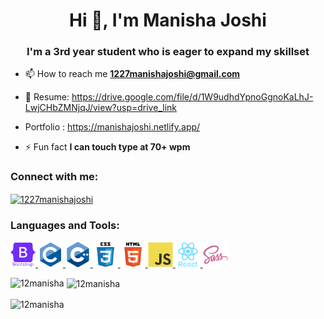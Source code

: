 

<h1 align="center">Hi 👋, I'm Manisha Joshi</h1>
<h3 align="center">I'm a 3rd year student who is eager to expand my skillset </h3>





- 📫 How to reach me **1227manishajoshi@gmail.com**

- 📄 Resume: https://drive.google.com/file/d/1W9udhdYpnoGgnoKaLhJ-LwjCHbZMNjqJ/view?usp=drive_link

- Portfolio : https://manishajoshi.netlify.app/

- ⚡ Fun fact **I can touch type at 70+ wpm**

<h3 align="left">Connect with me:</h3>
<p align="left">
<a href="https://linkedin.com/in/1227manishajoshi" target="blank"><img align="center" src="https://raw.githubusercontent.com/rahuldkjain/github-profile-readme-generator/master/src/images/icons/Social/linked-in-alt.svg" alt="1227manishajoshi" height="30" width="40" /></a>
</p>

<h3 align="left">Languages and Tools:</h3>
<p align="left"> <a href="https://getbootstrap.com" target="_blank" rel="noreferrer"> <img src="https://raw.githubusercontent.com/devicons/devicon/master/icons/bootstrap/bootstrap-plain-wordmark.svg" alt="bootstrap" width="40" height="40"/> </a> <a href="https://www.cprogramming.com/" target="_blank" rel="noreferrer"> <img src="https://raw.githubusercontent.com/devicons/devicon/master/icons/c/c-original.svg" alt="c" width="40" height="40"/> </a> <a href="https://www.w3schools.com/cpp/" target="_blank" rel="noreferrer"> <img src="https://raw.githubusercontent.com/devicons/devicon/master/icons/cplusplus/cplusplus-original.svg" alt="cplusplus" width="40" height="40"/> </a> <a href="https://www.w3schools.com/css/" target="_blank" rel="noreferrer"> <img src="https://raw.githubusercontent.com/devicons/devicon/master/icons/css3/css3-original-wordmark.svg" alt="css3" width="40" height="40"/> </a> <a href="https://www.w3.org/html/" target="_blank" rel="noreferrer"> <img src="https://raw.githubusercontent.com/devicons/devicon/master/icons/html5/html5-original-wordmark.svg" alt="html5" width="40" height="40"/> </a> <a href="https://developer.mozilla.org/en-US/docs/Web/JavaScript" target="_blank" rel="noreferrer"> <img src="https://raw.githubusercontent.com/devicons/devicon/master/icons/javascript/javascript-original.svg" alt="javascript" width="40" height="40"/> </a> <a href="https://reactjs.org/" target="_blank" rel="noreferrer"> <img src="https://raw.githubusercontent.com/devicons/devicon/master/icons/react/react-original-wordmark.svg" alt="react" width="40" height="40"/> </a> <a href="https://sass-lang.com" target="_blank" rel="noreferrer"> <img src="https://raw.githubusercontent.com/devicons/devicon/master/icons/sass/sass-original.svg" alt="sass" width="40" height="40"/> </a> </p>

<p><img align="left" src="https://github-readme-stats.vercel.app/api/top-langs?username=12manisha&show_icons=true&locale=en&layout=compact" alt="12manisha" /></p>

<p>&nbsp;<img align="center" src="https://github-readme-stats.vercel.app/api?username=12manisha&show_icons=true&locale=en" alt="12manisha" /></p>

<p><img align="center" src="https://github-readme-streak-stats.herokuapp.com/?user=12manisha&" alt="12manisha" /></p>
